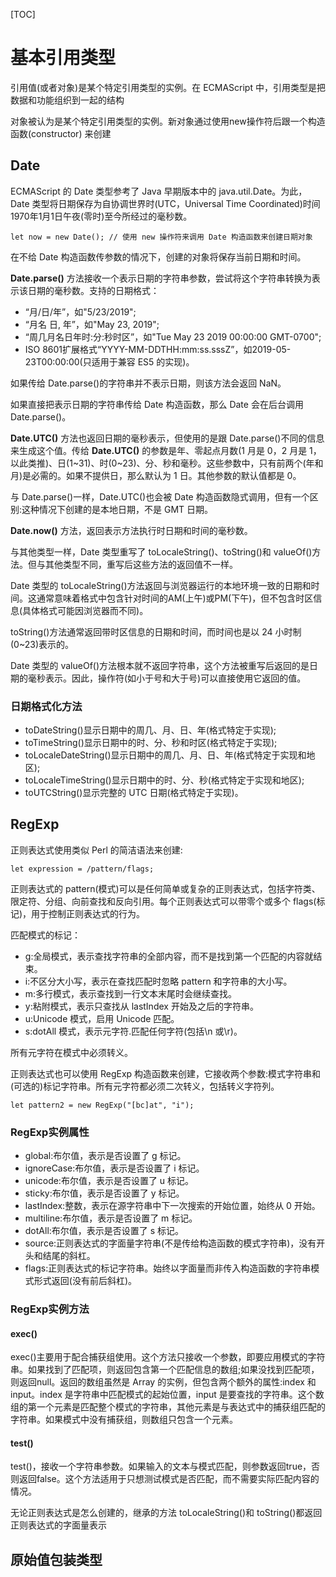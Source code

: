 [TOC]

# 基本引用类型

引用值(或者对象)是某个特定引用类型的实例。在 ECMAScript 中，引用类型是把数据和功能组织到一起的结构

对象被认为是某个特定引用类型的实例。新对象通过使用new操作符后跟一个构造函数(constructor) 来创建



## Date

ECMAScript 的 Date 类型参考了 Java 早期版本中的 java.util.Date。为此，Date 类型将日期保存为自协调世界时(UTC，Universal Time Coordinated)时间1970年1月1日午夜(零时)至今所经过的毫秒数。

```
let now = new Date(); // 使用 new 操作符来调用 Date 构造函数来创建日期对象
```

在不给 Date 构造函数传参数的情况下，创建的对象将保存当前日期和时间。



**Date.parse()**  方法接收一个表示日期的字符串参数，尝试将这个字符串转换为表示该日期的毫秒数。支持的日期格式：

-  “月/日/年”，如"5/23/2019";
-   “月名 日, 年”，如"May 23, 2019";
-   “周几月名日年时:分:秒时区”，如"Tue May 23 2019 00:00:00 GMT-0700";
-   ISO 8601扩展格式“YYYY-MM-DDTHH:mm:ss.sssZ”，如2019-05-23T00:00:00(只适用于兼容 ES5 的实现)。

如果传给 Date.parse()的字符串并不表示日期，则该方法会返回 NaN。 

如果直接把表示日期的字符串传给 Date 构造函数，那么 Date 会在后台调用 Date.parse()。



**Date.UTC()** 方法也返回日期的毫秒表示，但使用的是跟 Date.parse()不同的信息来生成这个值。传给 **Date.UTC()** 的参数是年、零起点月数(1 月是 0，2 月是 1，以此类推)、日(1~31)、时(0~23)、分、秒和毫秒。这些参数中，只有前两个(年和月)是必需的。如果不提供日，那么默认为 1 日。其他参数的默认值都是 0。

与 Date.parse()一样，Date.UTC()也会被 Date 构造函数隐式调用，但有一个区别:这种情况下创建的是本地日期，不是 GMT 日期。



 **Date.now()** 方法，返回表示方法执行时日期和时间的毫秒数。

与其他类型一样，Date 类型重写了 toLocaleString()、toString()和 valueOf()方法。但与其他类型不同，重写后这些方法的返回值不一样。

Date 类型的 toLocaleString()方法返回与浏览器运行的本地环境一致的日期和时间。这通常意味着格式中包含针对时间的AM(上午)或PM(下午)，但不包含时区信息(具体格式可能因浏览器而不同)。

toString()方法通常返回带时区信息的日期和时间，而时间也是以 24 小时制(0~23)表示的。

Date 类型的 valueOf()方法根本就不返回字符串，这个方法被重写后返回的是日期的毫秒表示。因此，操作符(如小于号和大于号)可以直接使用它返回的值。

### 日期格式化方法

-  toDateString()显示日期中的周几、月、日、年(格式特定于实现);
-   toTimeString()显示日期中的时、分、秒和时区(格式特定于实现);
-   toLocaleDateString()显示日期中的周几、月、日、年(格式特定于实现和地区);
-   toLocaleTimeString()显示日期中的时、分、秒(格式特定于实现和地区);
-   toUTCString()显示完整的 UTC 日期(格式特定于实现)。



## RegExp

正则表达式使用类似 Perl 的简洁语法来创建:

```
let expression = /pattern/flags;
```

正则表达式的 pattern(模式)可以是任何简单或复杂的正则表达式，包括字符类、限定符、分组、向前查找和反向引用。每个正则表达式可以带零个或多个 flags(标记)，用于控制正则表达式的行为。

匹配模式的标记：

  - g:全局模式，表示查找字符串的全部内容，而不是找到第一个匹配的内容就结束。   
  - i:不区分大小写，表示在查找匹配时忽略 pattern 和字符串的大小写。
  - m:多行模式，表示查找到一行文本末尾时会继续查找。
  - y:粘附模式，表示只查找从 lastIndex 开始及之后的字符串。 
  - u:Unicode 模式，启用 Unicode 匹配。 
  - s:dotAll 模式，表示元字符.匹配任何字符(包括\n 或\r)。 

所有元字符在模式中必须转义。

正则表达式也可以使用 RegExp 构造函数来创建，它接收两个参数:模式字符串和(可选的)标记字符串。所有元字符都必须二次转义，包括转义字符列。

```
let pattern2 = new RegExp("[bc]at", "i");
```

### **RegExp**实例属性

- global:布尔值，表示是否设置了 g 标记。 
- ignoreCase:布尔值，表示是否设置了 i 标记。 
- unicode:布尔值，表示是否设置了 u 标记。 
- sticky:布尔值，表示是否设置了 y 标记。 
- lastIndex:整数，表示在源字符串中下一次搜索的开始位置，始终从 0 开始。 
- multiline:布尔值，表示是否设置了 m 标记。 
- dotAll:布尔值，表示是否设置了 s 标记。 
- source:正则表达式的字面量字符串(不是传给构造函数的模式字符串)，没有开头和结尾的斜杠。 
- flags:正则表达式的标记字符串。始终以字面量而非传入构造函数的字符串模式形式返回(没有前后斜杠)。 

### RegExp实例方法

#### exec()

exec()主要用于配合捕获组使用。这个方法只接收一个参数，即要应用模式的字符串。如果找到了匹配项，则返回包含第一个匹配信息的数组;如果没找到匹配项，则返回null。返回的数组虽然是 Array 的实例，但包含两个额外的属性:index 和 input。index 是字符串中匹配模式的起始位置，input 是要查找的字符串。这个数组的第一个元素是匹配整个模式的字符串，其他元素是与表达式中的捕获组匹配的字符串。如果模式中没有捕获组，则数组只包含一个元素。

#### test()

 test()，接收一个字符串参数。如果输入的文本与模式匹配，则参数返回true，否则返回false。这个方法适用于只想测试模式是否匹配，而不需要实际匹配内容的情况。 



无论正则表达式是怎么创建的，继承的方法 toLocaleString()和 toString()都返回正则表达式的字面量表示



## 原始值包装类型